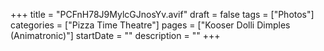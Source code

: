 +++
title = "PCFnH78J9MylcGJnosYv.avif"
draft = false
tags = ["Photos"]
categories = ["Pizza Time Theatre"]
pages = ["Kooser Dolli Dimples (Animatronic)"]
startDate = ""
description = ""
+++
